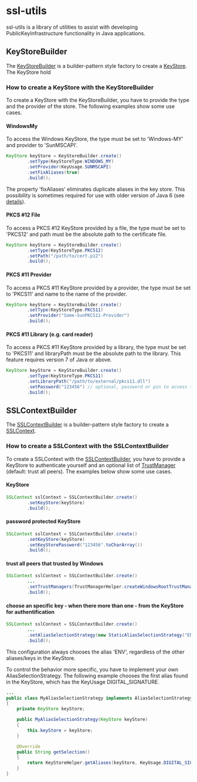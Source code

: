 # ssl-utils
ssl-utils is a library of utilities to assist with developing PublicKeyInfrastructure functionality in Java applications.

## KeyStoreBuilder
The [KeyStoreBuilder](https://github.com/j3t/ssl-utils/blob/master/src/main/java/ssl/builder/KeyStoreBuilder.java) is a builder-pattern style factory to create a [KeyStore](http://docs.oracle.com/javase/7/docs/api/java/security/KeyStore.html). The KeyStore hold

### How to create a KeyStore with the KeyStoreBuilder
To create a KeyStore with the KeyStoreBuilder, you have to provide the type and the provider of the store. The following examples show some use cases.

#### WindowsMy
To access the Windows KeyStore, the type must be set to 'Windows-MY' and provider to 'SunMSCAPI'.
```java
KeyStore keyStore = KeyStoreBuilder.create()
		.setType(KeyStoreType.WINDOWS_MY)
		.setProvider(KeyUsage.SUNMSCAPI)
		.setFixAliases(true)
		.build();
```
The property 'fixAliases' eliminates duplicate aliases in the key store. This possibility is sometimes required for use with older version of Java 6 (see [details](http://bugs.java.com/bugdatabase/view_bug.do?bug_id=6672015)).

#### PKCS #12 File
To access a PKCS #12 KeyStore provided by a file, the type must be set to 'PKCS12' and path must be the absolute path to the certificate file.
```java
KeyStore keyStore = KeyStoreBuilder.create()
		.setType(KeyStoreType.PKCS12)
		.setPath("/path/to/cert.p12")
		.build();
```

#### PKCS #11 Provider
To access a PKCS #11 KeyStore provided by a provider, the type must be set to 'PKCS11' and name to the name of the provider.
```java
KeyStore keyStore = KeyStoreBuilder.create()
		.setType(KeyStoreType.PKCS11)
		.setProvider("Some-SunPKCS11-Provider")
		.build();
```

#### PKCS #11 Library (e.g. card reader)
To access a PKCS #11 KeyStore provided by a library, the type must be set to 'PKCS11' and libraryPath must be the absolute path to the library. This feature requires version 7 of Java or above.
```java
KeyStore keyStore = KeyStoreBuilder.create()
		.setType(KeyStoreType.PKCS11)
		.setLibraryPath("/path/to/external/pkcs11.dll")
		.setPassword("123456") // optional, password or pin to access the store
		.build();
```

## SSLContextBuilder
The [SSLContextBuilder](https://github.com/j3t/ssl-utils/blob/master/src/main/java/ssl/builder/SSLContextBuilder.java) is a builder-pattern style factory to create a [SSLContext](http://docs.oracle.com/javase/7/docs/api/javax/net/ssl/SSLContext.html).

### How to create a SSLContext with the SSLContextBuilder
To create a SSLContext with the [SSLContextBuilder](src/main/java/ssl/builder/SSLContextBuilder.java), you have to provide a KeyStore to authenticate yourself and an optional list of [TrustManager](http://docs.oracle.com/javase/7/docs/api/javax/net/ssl/TrustManager.html) (default: trust all peers). The examples below show some use cases.

#### KeyStore
```java
SSLContext sslContext = SSLContextBuilder.create()
		.setKeyStore(keyStore)
		.build();
```

#### password protected KeyStore
```java
SSLContext sslContext = SSLContextBuilder.create()
		.setKeyStore(keyStore)
		.setKeyStorePassword("123456".toCharArray())
		.build();
```

#### trust all peers that trusted by Windows
```java
SSLContext sslContext = SSLContextBuilder.create()
		...
		.setTrustManagers(TrustManagerHelper.createWindowsRootTrustManagers())
		.build();
```

#### choose an specific key - when there more than one - from the KeyStore for authentification
```java
SSLContext sslContext = SSLContextBuilder.create()
		...
		.setAliasSelectionStrategy(new StaticAliasSelectionStrategy("ENV")
		.build();
```
This configuration always chooses the alias 'ENV', regardless of the other aliases/keys in the KeyStore.

To control the behavior more specific, you have to implement your own AliasSelectionStrategy. The following example chooses the first alias found in the KeyStore, which has the KeyUsage DIGITAL_SIGNATURE.
```java
...
public class MyAliasSelectionStrategy implements AliasSelectionStrategy
{
    private KeyStore keyStore;

    public MyAliasSelectionStrategy(KeyStore keyStore)
    {
        this.keyStore = keyStore;
    }

    @Override
    public String getSelection()
    {
        return KeyStoreHelper.getAliases(keyStore, KeyUsage.DIGITAL_SIGNATURE)[0];
    }
}
```
